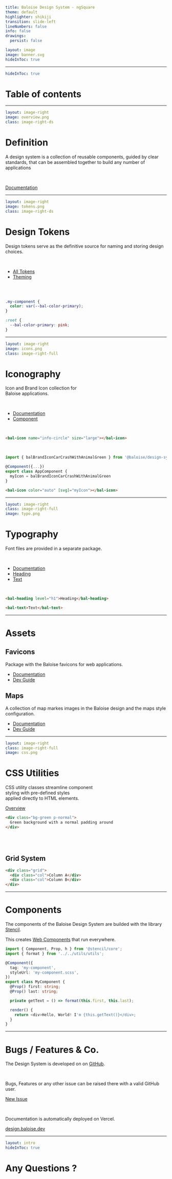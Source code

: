 ```yaml
title: Baloise Design System - ngSquare
theme: default
highlighter: shikiji
transition: slide-left
lineNumbers: false
info: false
drawings:
  persist: false

layout: image
image: banner.svg
hideInToc: true
```

<div class="abs-br m-6 flex gap-2">
  <a href="https://github.com/ng-square/slides" target="_blank" alt="GitHub" title="Open in GitHub"
    class="text-xl slidev-icon-btn opacity-50 !border-none !hover:text-white">
    <carbon-logo-github />
  </a>
</div>

---

```yaml
hideInToc: true
```

# Table of contents

<Toc maxDepth="1"></Toc>

---

```yaml
layout: image-right
image: overview.png
class: image-right-ds
```

# Definition

A design system is a collection of reusable components, guided by clear standards, that can be assembled together to build any number of applications

<br/>

[Documentation](https://design.baloise.dev/?path=/docs/design-system--documentation)

---

```yaml
layout: image-right
image: tokens.png
class: image-right-ds
```

# Design Tokens

Design tokens serve as the definitive source for naming and storing design choices.

<br/>

- [All Tokens](https://design.baloise.dev/?path=/docs/foundation-design-tokens--documentation)
- [Theming](https://design.baloise.dev/?path=/docs/development-theming--documentation)

<br/>
<br/>

```css
.my-component {
  color: var(--bal-color-primary);
}
```

```css
:root {
  --bal-color-primary: pink;
}
```

---

```yaml
layout: image-right
image: icons.png
class: image-right-full
```

# Iconography

Icon and Brand Icon collection for <br/>
Baloise applications.

<br/>

- [Documentation](https://design.baloise.dev/?path=/docs/foundation-iconography--documentation)
- [Component](https://design.baloise.dev/?path=/docs/components-data-display-icon--documentation)

<br/>

```html
<bal-icon name="info-circle" size="large"></bal-icon>
```

<br/>

```ts
import { balBrandIconCarCrashWithAnimalGreen } from '@baloise/design-system-brand-icons'

@Component({...})
export class AppComponent {
  myIcon = balBrandIconCarCrashWithAnimalGreen
}
```

```html
<bal-icon color="auto" [svg]="myIcon"></bal-icon>
```

---

```yaml
layout: image-right
class: image-right-full
image: typo.png
```

# Typography

Font files are provided in a separate package.

<br/>

- [Documentation](https://design.baloise.dev/?path=/docs/foundation-typography--documentation)
- [Heading](https://design.baloise.dev/?path=/docs/components-typography-heading--documentation)
- [Text](https://design.baloise.dev/?path=/docs/components-typography-text--documentation)

<br/>

```html
<bal-heading level="h1">Heading</bal-heading> 
```

```html
<bal-text>Text</bal-text>
```

---

# Assets

## Favicons

Package with the Baloise favicons for web applications.

- [Documentation](https://design.baloise.dev/?path=/docs/foundation-brand-assets--documentation#favicons)
- [Dev Guide](https://design.baloise.dev/?path=/docs/development-assets--documentation#favicon)

## Maps

A collection of map markes images in the Baloise design and the maps style configuration.

- [Documentation](https://design.baloise.dev/?path=/docs/foundation-brand-assets--documentation#maps)
- [Dev Guide](https://design.baloise.dev/?path=/docs/development-assets--documentation#google-maps)

---

```yaml
layout: image-right
class: image-right-full
image: css.png
```

# CSS Utilities

CSS utility classes streamline component<br/>
styling with pre-defined styles <br/>
applied directly to HTML elements.

[Overview](https://design.baloise.dev/?path=/docs/css-utilities-overview--documentation)

```html
<div class="bg-green p-normal">
  Green background with a normal padding around
</div>
```

<br/>
<br/>

## Grid System

```html
<div class="grid">
  <div class="col">Column A</div>
  <div class="col">Column B</div>
</div>
```

---

# Components

The components of the Baloise Design System are builded with the library [Stencil](https://stenciljs.com/).

This creates [Web Components](https://developer.mozilla.org/en-US/docs/Web/API/Web_components) that run everywhere.

```ts
import { Component, Prop, h } from '@stencil/core';
import { format } from '../../utils/utils';

@Component({
  tag: 'my-component',
  styleUrl: 'my-component.scss',
})
export class MyComponent {
  @Prop() first: string;
  @Prop() last: string;

  private getText = () => format(this.first, this.last);

  render() {
    return <div>Hello, World! I'm {this.getText()}</div>;
  }
}
```

---

# Bugs / Features & Co.

The Design System is developed on on [GitHub](https://github.com/baloise/design-system).

<br/>

Bugs, Features or any other issue can be raised there with a valid GitHub user.

[New Issue](https://github.com/baloise/design-system/issues/new/choose)

<br/>

Documentation is automatically deployed on Vercel.

[design.baloise.dev](https://design.baloise.dev)

---

```yaml
layout: intro
hideInToc: true
```

# Any Questions ?

